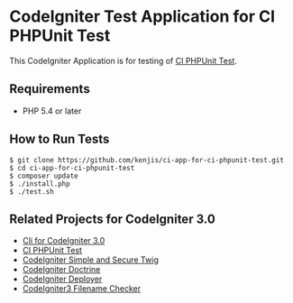 # CodeIgniter Test Application for CI PHPUnit Test

This CodeIgniter Application is for testing of [CI PHPUnit Test](https://github.com/kenjis/ci-phpunit-test).

## Requirements

* PHP 5.4 or later

## How to Run Tests

~~~
$ git clone https://github.com/kenjis/ci-app-for-ci-phpunit-test.git
$ cd ci-app-for-ci-phpunit-test
$ composer update
$ ./install.php
$ ./test.sh
~~~

## Related Projects for CodeIgniter 3.0

* [Cli for CodeIgniter 3.0](https://github.com/kenjis/codeigniter-cli)
* [CI PHPUnit Test](https://github.com/kenjis/ci-phpunit-test)
* [CodeIgniter Simple and Secure Twig](https://github.com/kenjis/codeigniter-ss-twig)
* [CodeIgniter Doctrine](https://github.com/kenjis/codeigniter-doctrine)
* [CodeIgniter Deployer](https://github.com/kenjis/codeigniter-deployer)
* [CodeIgniter3 Filename Checker](https://github.com/kenjis/codeigniter3-filename-checker)
